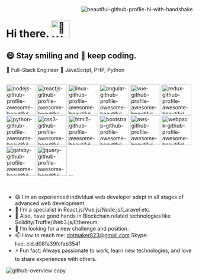 
<meta name="awesome-portfolio"/>
<meta name="portfolio"/>
<meta name="github"/>
<meta name="full-stack"/>

<img align="right" src="https://github-readme-stats.vercel.app/api/top-langs/?username=HappyVirgo&layout=compact&card_width=495px&border_radius=20px&show_icons=true&theme=" alt="beautiful-github-profile-hi-with-handshake"/>

# Hi there. <img src="https://cliply.co/wp-content/uploads/2019/06/391906110_WAVING_HAND_400px.gif" alt="👋 Waving Hand - Royalty-Free GIF - Animated Sticker - Free PNG - Animated  Icon" jsname="HiaYvf" jsaction="load:XAeZkd;" class="n3VNCb" data-noaft="1" id="imi" data-w="400" data-h="400" data-xblocker="passed" style="visibility: visible; width: 50px; height: 45px; margin: 0px;">


## :smile: Stay smiling and :book: keep coding.

🚀 Full-Stack Engineer :punch: JavaScript, PHP, Python
<br/><br/>

<p align="left">
 <img src="https://www.vectorlogo.zone/logos/nodejs/nodejs-icon.svg" alt="nodejs-github-profile-awesome-beautiful" width="80" height="80"/> 
 <img src="https://www.vectorlogo.zone/logos/reactjs/reactjs-icon.svg" alt="reactjs-github-profile-awesome-beautiful" width="80" height="80"/> 
 <img src="https://www.vectorlogo.zone/logos/linux/linux-icon.svg" alt="linux-github-profile-awesome-beautiful" width="80" height="80"/> 
 <img src="https://mdbcdn.b-cdn.net/wp-content/themes/mdbootstrap4/content/en/_mdb5/_assets/img/icons/angular.png" alt="angular-github-profile-awesome-beautiful" width="80" height="80" style="visibility: visible;">
 <img src="https://mdbcdn.b-cdn.net/wp-content/themes/mdbootstrap4/content/en/_mdb5/_assets/img/icons/vue.png" alt="vue-github-profile-awesome-beautiful" width="80" height="80" style="visibility: visible;">
 <img src="https://www.theconsolelogs.com/react/redux.svg" alt="redux-github-profile-awesome-beautiful" width="80" height="80"/> 
 <img src="https://www.vectorlogo.zone/logos/python/python-icon.svg" alt="python-github-profile-awesome-beautiful" width="80" height="80"/> 
 <img src="https://img.icons8.com/color/344/css3.png" alt="css3-github-profile-awesome-beautiful" width="80" height="80"/> 
 <img src="https://img.icons8.com/color/344/html-5.png" alt="html5-github-profile-awesome-beautiful" width="80" height="80"/> 
 <img src="https://mdbcdn.b-cdn.net/wp-content/themes/mdbootstrap4/content/en/_mdb5/_assets/img/icons/bootstrap.png" alt="bootstrap-github-profile-awesome-beautiful" width="80" height="80" style="visibility: visible;">
 <img src="https://www.vectorlogo.zone/logos/amazon_aws/amazon_aws-icon.svg" alt="aws-github-profile-awesome-beautiful" width="80" height="80"/> 
 <img src="https://www.vectorlogo.zone/logos/js_webpack/js_webpack-icon.svg" alt="webpack-github-profile-awesome-beautiful" width="80" height="80"/> 
 <img src="https://www.vectorlogo.zone/logos/gatsbyjs/gatsbyjs-icon.svg" alt="gatsby-github-profile-awesome-beautiful" width="80" height="80"/>
 <img src="https://mdbcdn.b-cdn.net/wp-content/themes/mdbootstrap4/content/en/_mdb5/_assets/img/icons/jquery.png" alt="jquery-github-profile-awesome-beautiful" width="80" height="80" style="visibility: visible;">
 <span>...</span>
</p>
<br/>


- 😄 I'm an experienced individual web developer adept in all stages of advanced web development.
- 🔭 I'm a specialist in React.js/Vue.js/Node.js/Laravel etc.
- 🌱 Also, have good hands in Blockchain related technologies like Solidity/Truffle/Web3.js/Ethereum.
- 🤔 I’m looking for a new challenge and position.
- 📫 How to reach me: dotmaker823@gmail.com  Skype: live:.cid.d08fa39fcfab354f
- ⚡ Fun fact: Always passionate to work, learn new technologies, and love to share experiences with others.

![github-overview copy](https://user-images.githubusercontent.com/81764479/129497382-61a9542f-fd3c-4c63-83ff-98ce312ea284.png)
